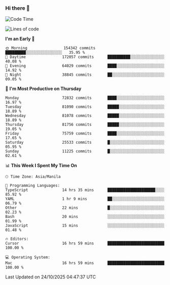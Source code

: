 ### Hi there 👋

<!--START_SECTION:waka-->
![Code Time](http://img.shields.io/badge/Code%20Time-6%2C420%20hrs%2018%20mins-blue)

![Lines of code](https://img.shields.io/badge/From%20Hello%20World%20I%27ve%20Written-144.0%20million%20lines%20of%20code-blue)

**I'm an Early 🐤** 

```text
🌞 Morning                154342 commits      █████████░░░░░░░░░░░░░░░░   35.95 % 
🌆 Daytime                172057 commits      ██████████░░░░░░░░░░░░░░░   40.08 % 
🌃 Evening                64029 commits       ████░░░░░░░░░░░░░░░░░░░░░   14.92 % 
🌙 Night                  38845 commits       ██░░░░░░░░░░░░░░░░░░░░░░░   09.05 % 
```
📅 **I'm Most Productive on Thursday** 

```text
Monday                   72832 commits       ████░░░░░░░░░░░░░░░░░░░░░   16.97 % 
Tuesday                  81090 commits       █████░░░░░░░░░░░░░░░░░░░░   18.89 % 
Wednesday                81078 commits       █████░░░░░░░░░░░░░░░░░░░░   18.89 % 
Thursday                 81756 commits       █████░░░░░░░░░░░░░░░░░░░░   19.05 % 
Friday                   75759 commits       ████░░░░░░░░░░░░░░░░░░░░░   17.65 % 
Saturday                 25533 commits       █░░░░░░░░░░░░░░░░░░░░░░░░   05.95 % 
Sunday                   11225 commits       █░░░░░░░░░░░░░░░░░░░░░░░░   02.61 % 
```


📊 **This Week I Spent My Time On** 

```text
🕑︎ Time Zone: Asia/Manila

💬 Programming Languages: 
TypeScript               14 hrs 35 mins      █████████████████████░░░░   85.92 % 
YAML                     1 hr 9 mins         ██░░░░░░░░░░░░░░░░░░░░░░░   06.79 % 
Other                    22 mins             █░░░░░░░░░░░░░░░░░░░░░░░░   02.23 % 
Bash                     20 mins             ░░░░░░░░░░░░░░░░░░░░░░░░░   01.99 % 
JavaScript               15 mins             ░░░░░░░░░░░░░░░░░░░░░░░░░   01.48 % 

🔥 Editors: 
Cursor                   16 hrs 59 mins      █████████████████████████   100.00 % 

💻 Operating System: 
Mac                      16 hrs 59 mins      █████████████████████████   100.00 % 
```


 Last Updated on 24/10/2025 04:47:37 UTC
<!--END_SECTION:waka-->


<!--
**rad182/rad182** is a ✨ _special_ ✨ repository because its `README.md` (this file) appears on your GitHub profile.

Here are some ideas to get you started:

- 🔭 I’m currently working on ...
- 🌱 I’m currently learning ...
- 👯 I’m looking to collaborate on ...
- 🤔 I’m looking for help with ...
- 💬 Ask me about ...
- 📫 How to reach me: ...
- 😄 Pronouns: ...
- ⚡ Fun fact: ...
-->

